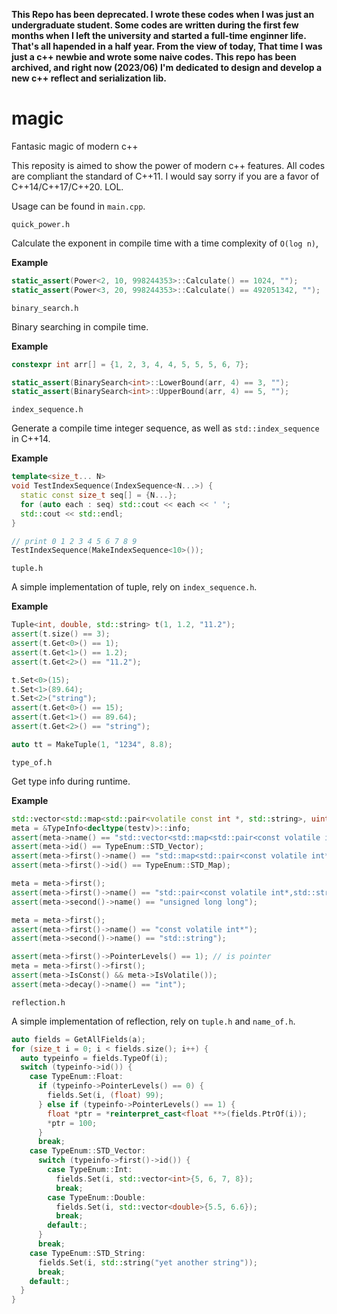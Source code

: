 **This Repo has been deprecated. I wrote these codes when I was just an undergraduate student. Some codes are written during the first few months when I left the university and started a full-time enginner life. That's all hapended in a half year. From the view of today, That time I was just a c++ newbie and wrote some naive codes. This repo has been archived, and right now (2023/06) I'm dedicated to design and develop a new c++ reflect and serialization lib.**

# magic
Fantasic magic of modern c++

This reposity is aimed to show the power of modern c++ features. All codes are compliant the standard of C++11. I would say sorry if you are a favor of C++14/C++17/C++20. LOL.

Usage can be found in `main.cpp`.

`quick_power.h`

Calculate the exponent in compile time with a time complexity of `O(log n)`,

**Example**
```C++
static_assert(Power<2, 10, 998244353>::Calculate() == 1024, "");
static_assert(Power<3, 20, 998244353>::Calculate() == 492051342, "");
```

`binary_search.h`

Binary searching in compile time.

**Example**
```C++
constexpr int arr[] = {1, 2, 3, 4, 4, 5, 5, 5, 6, 7};

static_assert(BinarySearch<int>::LowerBound(arr, 4) == 3, "");
static_assert(BinarySearch<int>::UpperBound(arr, 4) == 5, "");
```

`index_sequence.h`

Generate a compile time integer sequence, as well as `std::index_sequence` in C++14.

**Example**
```C++
template<size_t... N>
void TestIndexSequence(IndexSequence<N...>) {
  static const size_t seq[] = {N...};
  for (auto each : seq) std::cout << each << ' ';
  std::cout << std::endl;
}

// print 0 1 2 3 4 5 6 7 8 9 
TestIndexSequence(MakeIndexSequence<10>());
```

`tuple.h`

A simple implementation of tuple, rely on `index_sequence.h`.

**Example**
```C++
Tuple<int, double, std::string> t(1, 1.2, "11.2");
assert(t.size() == 3);
assert(t.Get<0>() == 1);
assert(t.Get<1>() == 1.2);
assert(t.Get<2>() == "11.2");

t.Set<0>(15);
t.Set<1>(89.64);
t.Set<2>("string");
assert(t.Get<0>() == 15);
assert(t.Get<1>() == 89.64);
assert(t.Get<2>() == "string");

auto tt = MakeTuple(1, "1234", 8.8);
```

`type_of.h`

Get type info during runtime.

**Example**
```C++
std::vector<std::map<std::pair<volatile const int *, std::string>, uint64_t>> testv;
meta = &TypeInfo<decltype(testv)>::info;
assert(meta->name() == "std::vector<std::map<std::pair<const volatile int*,std::string>,unsigned long long>>");
assert(meta->id() == TypeEnum::STD_Vector);
assert(meta->first()->name() == "std::map<std::pair<const volatile int*,std::string>,unsigned long long>");
assert(meta->first()->id() == TypeEnum::STD_Map);

meta = meta->first();
assert(meta->first()->name() == "std::pair<const volatile int*,std::string>");
assert(meta->second()->name() == "unsigned long long");

meta = meta->first();
assert(meta->first()->name() == "const volatile int*");
assert(meta->second()->name() == "std::string");

assert(meta->first()->PointerLevels() == 1); // is pointer
meta = meta->first()->first();
assert(meta->IsConst() && meta->IsVolatile());
assert(meta->decay()->name() == "int");
```

`reflection.h`

A simple implementation of reflection, rely on `tuple.h` and `name_of.h`.

```C++
auto fields = GetAllFields(a);
for (size_t i = 0; i < fields.size(); i++) {
  auto typeinfo = fields.TypeOf(i);
  switch (typeinfo->id()) {
    case TypeEnum::Float:
      if (typeinfo->PointerLevels() == 0) {
        fields.Set(i, (float) 99);
      } else if (typeinfo->PointerLevels() == 1) {
        float *ptr = *reinterpret_cast<float **>(fields.PtrOf(i));
        *ptr = 100;
      }
      break;
    case TypeEnum::STD_Vector:
      switch (typeinfo->first()->id()) {
        case TypeEnum::Int:
          fields.Set(i, std::vector<int>{5, 6, 7, 8});
          break;
        case TypeEnum::Double:
          fields.Set(i, std::vector<double>{5.5, 6.6});
          break;
        default:;
      }
      break;
    case TypeEnum::STD_String:
      fields.Set(i, std::string("yet another string"));
      break;
    default:;
  }
}
```

